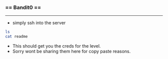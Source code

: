 ### == Bandit0 ==

***

* simply ssh into the server 
```bash
ls
cat readme
```
* This should get you the creds for the level. 
* Sorry wont be sharing them here for copy paste reasons.
